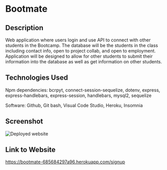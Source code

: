# Bootmate

## Description

Web application where users login and use API to connect with other students in the Bootcamp. The database will be the students in the class including contact info, open to project collab, and open to employment. Application will be designed to allow for other students to submit their information into the database as well as get information on other students.

## Technologies Used

Npm dependencies: bcrpyt, connect-session-sequelize, dotenv, express, express-handlebars, express-session, handlebars, mysql2, sequelize

Software: Github, Git bash, Visual Code Studio, Heroku, Insomnia

## Screenshot

![Deployed website](image.png)

## Link to Website

https://bootmate-685684297a96.herokuapp.com/signup